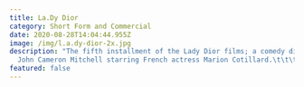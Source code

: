 ```yaml
---
title: La.Dy Dior
category: Short Form and Commercial
date: 2020-08-28T14:04:44.955Z
image: /img/l.a.dy-dior-2x.jpg
description: "The fifth installment of the Lady Dior films; a comedy directed by
  John Cameron Mitchell starring French actress Marion Cotillard.\t\t\t\t\t\t\t"
featured: false
---
```

